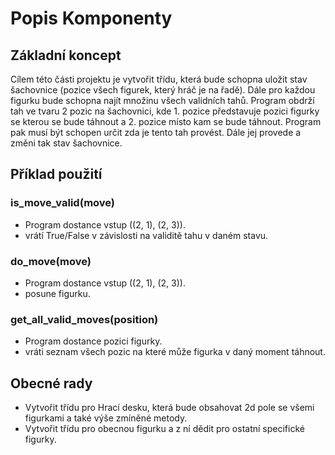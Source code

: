 # Popis Komponenty

## Základní koncept

Cílem této části projektu je vytvořit třídu, která bude schopna uložit stav šachovnice (pozice všech figurek, který hráč je na řadě).
Dále pro každou figurku bude schopna najít množinu všech validních tahů. 
Program obdrží tah ve tvaru 2 pozic na šachovnici, kde 1. pozice představuje pozici figurky se kterou se bude táhnout a 2. pozice místo kam se bude táhnout.
Program pak musí být schopen určit zda je tento tah provést. Dále jej provede a změni tak stav šachovnice.

## Příklad použití
### is_move_valid(move)
* Program dostance vstup ((2, 1), (2, 3)).
* vrátí True/False v závislosti na validitě tahu v daném stavu.
### do_move(move)
* Program dostance vstup ((2, 1), (2, 3)).
* posune figurku.
### get_all_valid_moves(position)
* Program dostance pozici figurky.
* vráti seznam všech pozic na které může figurka v daný moment táhnout.

## Obecné rady
* Vytvořit třídu pro Hrací desku, která bude obsahovat 2d pole se všemi figurkami a také výše zmíněné metody.
* Vytvořit třídu pro obecnou figurku a z ní dědit pro ostatní specifické figurky.
